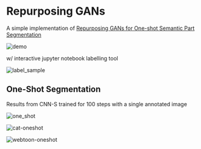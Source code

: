 # Repurposing GANs
A simple implementation of [Repurposing GANs for One-shot Semantic Part Segmentation](https://arxiv.org/abs/2103.04379) 

![demo](https://user-images.githubusercontent.com/26464535/111058929-2ba3fd00-84d5-11eb-964e-a29f374729da.gif)

w/ interactive jupyter notebook labelling tool

![label_sample](https://user-images.githubusercontent.com/26464535/111059840-d6b7b500-84db-11eb-864a-6a852f679336.jpg)


## One-Shot Segmentation

Results from CNN-S trained for 100 steps with a single annotated image

![one_shot](https://user-images.githubusercontent.com/26464535/111058934-35c5fb80-84d5-11eb-8142-2a6ad2e70be0.jpg)

![cat-oneshot](https://user-images.githubusercontent.com/26464535/111059843-da4b3c00-84db-11eb-865b-921d91ed3614.jpg)

![webtoon-oneshot](https://user-images.githubusercontent.com/26464535/111059326-141a4380-84d8-11eb-86cb-fa2c7d19b8d6.jpg)

